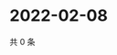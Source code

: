# 2022-02-08

共 0 条

<!-- BEGIN WEIBO -->
<!-- 最后更新时间 Tue Feb 08 2022 06:13:41 GMT+0800 (China Standard Time) -->

<!-- END WEIBO -->
